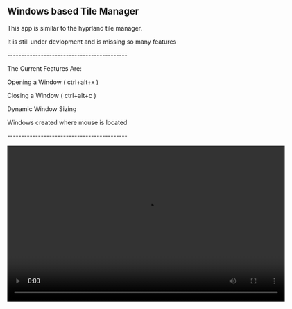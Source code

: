 <h2>Windows based Tile Manager</h2>
<p>This app is similar to the hyprland tile manager.</p>
<p>It is still under devlopment and is missing so many features</p>
<p>-------------------------------------------</p>
<p>The Current Features Are:</p>
<p>Opening a Window ( ctrl+alt+x )</p>
<p>Closing a Window ( ctrl+alt+c )</p>
<p>Dynamic Window Sizing</p>
<p>Windows created where mouse is located</p>
<p>-------------------------------------------</p>
<video width="640" height="360" controls>
    <source src="https://github.com/user-attachments/assets/c033c7e3-7948-4833-a498-8ff43ad5235c" type="video/mp4">
    Your browser does not support the video tag.
</video>
